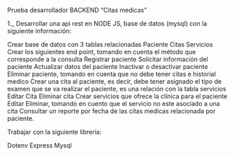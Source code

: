 Prueba desarrollador BACKEND  “Citas medicas”

1._ Desarrollar una api rest en NODE JS, base de datos (mysql) con la siguiente información:  

Crear base de datos con 3 tablas relacionadas
Paciente
Citas
Servicios
Crear los siguientes end point, tomando en cuenta el método que corresponde a la consulta
Registrar paciente
Solicitar información del paciente
Actualizar datos del paciente
Inactivar o desactivar paciente
Eliminar paciente, tomando en cuenta que no debe tener citas e historial medico
Crear una cita al paciente, es decir, debe tener asignado el tipo de examen que se va realizar el paciente, es una relación con la tabla servicios
Editar Cita
Eliminar cita
Crear servicios que ofrece la clínica para el paciente
Editar
Eliminar, tomando en cuento que el servicio no este asociado a una cita
Consultar un reporte por fecha de las citas medicas relacionada por paciente.
 

Trabajar con la siguiente librería:

Dotenv
Express
Mysql